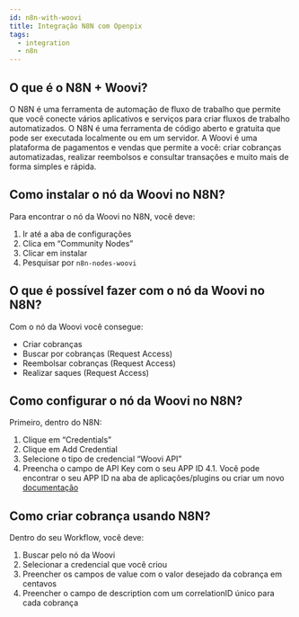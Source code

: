 ```yaml
---
id: n8n-with-woovi
title: Integração N8N com Openpix
tags:
  - integration
  - n8n
---
```


## O que é o N8N + Woovi?

O N8N é uma ferramenta de automação de fluxo de trabalho que permite que você conecte vários aplicativos e serviços para criar fluxos de trabalho automatizados. O N8N é uma ferramenta de código aberto e gratuita que pode ser executada localmente ou em um servidor.
A Woovi é uma plataforma de pagamentos e vendas que permite a você: criar cobranças automatizadas, realizar reembolsos e consultar transações e muito mais de forma simples e rápida.

## Como instalar o nó da Woovi no N8N?

Para encontrar o nó da Woovi no N8N, você deve:

1. Ir até a aba de configurações
2. Clica em “Community Nodes”
3. Clicar em instalar
4. Pesquisar por `n8n-nodes-woovi`

## O que é possível fazer com o nó da Woovi no N8N?

Com o nó da Woovi você consegue:

- Criar cobranças
- Buscar por cobranças (Request Access)
- Reembolsar cobranças (Request Access)
- Realizar saques (Request Access)

## Como configurar o nó da Woovi no N8N?

Primeiro, dentro do N8N:

1. Clique em “Credentials”
2. Clique em Add Credential
3. Selecione o tipo de credencial “Woovi API”
4. Preencha o campo de API Key com o seu APP ID
  4.1. Você pode encontrar o seu APP ID na aba de aplicações/plugins ou criar um novo [documentação](https://developers.woovi.com/docs/apis/api-getting-started)

## Como criar cobrança usando N8N?

Dentro do seu Workflow, você deve:

1. Buscar pelo nó da Woovi
2. Selecionar a credencial que você criou
3. Preencher os campos de value com o valor desejado da cobrança em centavos
4. Preencher o campo de description com um correlationID único para cada cobrança
